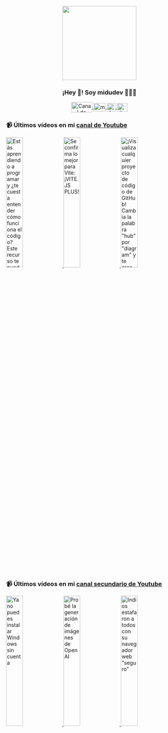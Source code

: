 <p align="center" width="300">
   <img align="center" width="200" src="https://user-images.githubusercontent.com/1561955/106762302-fda9de00-6635-11eb-99be-3ef744e60c0e.png" />
   <h3 align="center">¡Hey 👋! Soy midudev 👨🏻‍💻</h3>
</p>

<p align="center">
   <a href="https://twitch.tv/midudev" target="blank">
    <img align="center" src="https://upload.wikimedia.org/wikipedia/commons/c/ce/Twitch_logo_2019.svg" alt="Canal de Twitch de midudev" height="28px" width="56px" />
  </a>
  <span style="width: 8px;"> </span>
   <a href="https://youtube.com/midudev" target="blank">
    <img align="center" src="https://upload.wikimedia.org/wikipedia/commons/0/09/YouTube_full-color_icon_%282017%29.svg" alt="midudev" height="23px" width="33px" />
  </a>
  <span style="width: 8px;"> </span>
  <a href="https://instagram.com/midu.dev" target="blank">
    <img align="center" src="https://upload.wikimedia.org/wikipedia/commons/e/e7/Instagram_logo_2016.svg" alt="Canal de Instagram de midu.dev" height="23px" width="23px" />
  </a>
  <span style="width: 8px;"> </span>
  <a href="https://twitter.com/midudev" target="blank">
    <img align="center" src="https://upload.wikimedia.org/wikipedia/commons/thumb/6/6f/Logo_of_Twitter.svg/2491px-Logo_of_Twitter.svg.png" alt="Canal de Twitter de midudev" height="23px" width="28px" />
  </a>
</p>

### 📹 Últimos vídeos en mi [canal de Youtube](https://youtube.com/midudev?sub_confirmation=1)

<a href='https://youtu.be/F8IsaX_WQJ4' target='_blank'>
  <img width='30%' src='https://img.youtube.com/vi/F8IsaX_WQJ4/mqdefault.jpg' alt='Estás aprendiendo a programar y ¿te cuesta entender cómo funciona el código? Este recurso te puede c' />
</a>
<a href='https://youtu.be/Q1qKWP5Eq7Y' target='_blank'>
  <img width='30%' src='https://img.youtube.com/vi/Q1qKWP5Eq7Y/mqdefault.jpg' alt='Se confirma lo mejor para Vite: ¡VITE.JS PLUS!' />
</a>
<a href='https://youtu.be/5qvw6oF7szg' target='_blank'>
  <img width='30%' src='https://img.youtube.com/vi/5qvw6oF7szg/mqdefault.jpg' alt='¡Visualiza cualquier proyecto de código de GitHub!  Cambia la palabra "hub" por "diagram" y te crea' />
</a>

### 📹 Últimos vídeos en mi [canal secundario de Youtube](https://youtube.com/midulive?sub_confirmation=1)

<a href='https://youtu.be/0NfpRlBF7kA' target='_blank'>
  <img width='30%' src='https://img.youtube.com/vi/0NfpRlBF7kA/mqdefault.jpg' alt='Ya no puedes instalar Windows sin cuenta' />
</a>
<a href='https://youtu.be/Qvs0KCya3Ns' target='_blank'>
  <img width='30%' src='https://img.youtube.com/vi/Qvs0KCya3Ns/mqdefault.jpg' alt='Probé la generación de imágenes de OpenAI' />
</a>
<a href='https://youtu.be/XokakJUAQew' target='_blank'>
  <img width='30%' src='https://img.youtube.com/vi/XokakJUAQew/mqdefault.jpg' alt='Indios estafaron a todos con su navegador web "seguro"' />
</a>